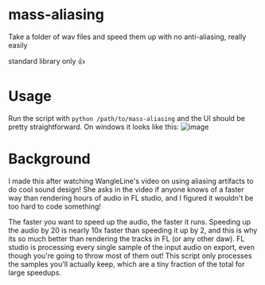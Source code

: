 # mass-aliasing

Take a folder of wav files and speed them up with no anti-aliasing, really easily

standard library only 👍

# Usage
Run the script with `python /path/to/mass-aliasing` and the UI should be pretty straightforward. On windows it looks like this: ![image](https://user-images.githubusercontent.com/56745633/123074717-6965cb00-d3cc-11eb-935f-dad64a9c7bfc.png)


# Background
I made this after watching WangleLine's video on using aliasing artifacts to do cool sound design! She asks in the video if anyone knows of a faster way than rendering hours of audio in FL studio, and I figured it wouldn't be too hard to code something!

The faster you want to speed up the audio, the faster it runs. Speeding up the audio by 20 is nearly 10x faster than speeding it up by 2, and this is why its so much better than rendering the tracks in FL (or any other daw). FL studio is processing every single sample of the input audio on export, even though you're going to throw most of them out! This script only processes the samples you'll actually keep, which are a tiny fraction of the total for large speedups.
